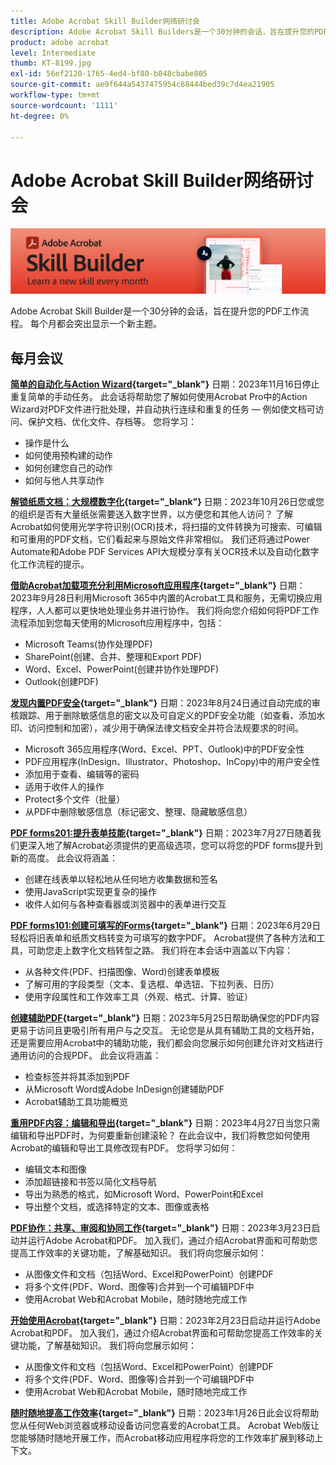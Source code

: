 ```yaml
---
title: Adobe Acrobat Skill Builder网络研讨会
description: Adobe Acrobat Skill Builders是一个30分钟的会话，旨在提升您的PDF工作流程
product: adobe acrobat
level: Intermediate
thumb: KT-8199.jpg
exl-id: 56ef2120-1765-4ed4-bf80-b048cbabe805
source-git-commit: ae9f644a5437475954c68444bed39c7d4ea21905
workflow-type: tm+mt
source-wordcount: '1111'
ht-degree: 0%

---
```


# Adobe Acrobat Skill Builder网络研讨会

![Acrobat Skill Builder图像](../assets/sbacrobatwebinars.png)

Adobe Acrobat Skill Builder是一个30分钟的会话，旨在提升您的PDF工作流程。 每个月都会突出显示一个新主题。

## 每月会议

**[简单的自动化与Action Wizard](https://teamwork.adobe.com/adobe-acrobat-skill-builder/attendease/networking/experience/41d505bb-252a-4e26-9576-6ae82293e6c9/97be1628-5cb6-44be-ac61-c0cc26fbb58d){target="_blank"}**
日期：2023年11月16日停止重复简单的手动任务。 此会话将帮助您了解如何使用Acrobat Pro中的Action Wizard对PDF文件进行批处理，并自动执行连续和重复的任务 — 例如使文档可访问、保护文档、优化文件、存档等。 您将学习：

* 操作是什么
* 如何使用预构建的动作
* 如何创建您自己的动作
* 如何与他人共享动作

**[解锁纸质文档：大规模数字化](https://teamwork.adobe.com/adobe-acrobat-skill-builder/attendease/networking/experience/46e148fe-92c0-4d79-ac83-8888e9f0521e/dfcf3b90-4390-4c6e-abd9-20ba6e913dc1){target="_blank"}**
日期：2023年10月26日您或您的组织是否有大量纸张需要送入数字世界，以方便您和其他人访问？ 了解Acrobat如何使用光学字符识别(OCR)技术，将扫描的文件转换为可搜索、可编辑和可重用的PDF文档，它们看起来与原始文件非常相似。 我们还将通过Power Automate和Adobe PDF Services API大规模分享有关OCR技术以及自动化数字化工作流程的提示。

**[借助Acrobat加载项充分利用Microsoft应用程序](https://teamwork.adobe.com/adobe-acrobat-skill-builder/attendease/networking/experience/8b4ea780-6e4d-48b6-8c70-ea10245a5a64/b4fe64de-3614-4a6d-94c6-ff6612ac07fb){target="_blank"}**
日期：2023年9月28日利用Microsoft 365中内置的Acrobat工具和服务，无需切换应用程序，人人都可以更快地处理业务并进行协作。 我们将向您介绍如何将PDF工作流程添加到您每天使用的Microsoft应用程序中，包括：

* Microsoft Teams(协作处理PDF)
* SharePoint(创建、合并、整理和Export PDF)
* Word、Excel、PowerPoint(创建并协作处理PDF)
* Outlook(创建PDF)

**[发现内置PDF安全](https://teamwork.adobe.com/adobe-acrobat-skill-builder/attendease/networking/experience/b454ab64-9c2e-4aec-bcf9-ca82e3a6b869/3a456ace-042e-41c8-8e8c-d285e9ba0ab8){target="_blank"}**
日期：2023年8月24日通过自动完成的审核跟踪、用于删除敏感信息的密文以及可自定义的PDF安全功能（如查看、添加水印、访问控制和加密），减少用于确保法律文档安全并符合法规要求的时间。

* Microsoft 365应用程序(Word、Excel、PPT、Outlook)中的PDF安全性
* PDF应用程序(InDesign、Illustrator、Photoshop、InCopy)中的用户安全性
* 添加用于查看、编辑等的密码
* 适用于收件人的操作
* Protect多个文件（批量）
* 从PDF中删除敏感信息（标记密文、整理、隐藏敏感信息）

**[PDF forms201:提升表单技能](https://adobe-acrobat-skill-builder.joinus.adobeevents.com/attendease/networking/experience/32518a73-e152-42b5-825c-b31ce53ab1f2/b9966934-6a5b-49c2-a9b0-d434543ce7f4){target="_blank"}**
日期：2023年7月27日随着我们更深入地了解Acrobat必须提供的更高级选项，您可以将您的PDF forms提升到新的高度。 此会议将涵盖：

* 创建在线表单以轻松地从任何地方收集数据和签名
* 使用JavaScript实现更复杂的操作
* 收件人如何与各种查看器或浏览器中的表单进行交互

**[PDF forms101:创建可填写的Forms](https://adobe-acrobat-skill-builder.joinus.adobeevents.com/attendease/networking/experience/795f4bc7-db42-4022-a624-8a53c51174c6/9d685d0f-4a5b-4236-a1ef-081d1403fb41){target="_blank"}**
日期：2023年6月29日轻松将旧表单和纸质文档转变为可填写的数字PDF。 Acrobat提供了各种方法和工具，可助您走上数字化文档转型之路。 我们将在本会话中涵盖以下内容：

* 从各种文件(PDF、扫描图像、Word)创建表单模板
* 了解可用的字段类型（文本、复选框、单选钮、下拉列表、日历）
* 使用字段属性和工作效率工具（外观、格式、计算、验证）

**[创建辅助PDF](https://teamwork.adobe.com/adobe-acrobat-skill-builder/attendease/networking/experience/4ff4d607-8c9f-47dd-ac4f-3b351a0a0fe3/2eb92255-d963-4ff7-b278-2a95a11db755){target="_blank"}**
日期：2023年5月25日帮助确保您的PDF内容更易于访问且更吸引所有用户与之交互。 无论您是从具有辅助工具的文档开始，还是需要应用Acrobat中的辅助功能，我们都会向您展示如何创建允许对文档进行通用访问的合规PDF。 此会议将涵盖：

* 检查标签并将其添加到PDF
* 从Microsoft Word或Adobe InDesign创建辅助PDF
* Acrobat辅助工具功能概览

**[重用PDF内容：编辑和导出](https://adobe-acrobat-skill-builder.joinus.adobeevents.com/attendease/networking/experience/aac3b9af-7d54-4ea5-a6fa-61bc7acea87f/8d7341ee-ff0f-492a-b3fd-935bd11d4ed0){target="_blank"}**
日期：2023年4月27日当您只需编辑和导出PDF时，为何要重新创建滚轮？ 在此会议中，我们将教您如何使用Acrobat的编辑和导出工具修改现有PDF。 您将学习如何：

* 编辑文本和图像
* 添加超链接和书签以简化文档导航
* 导出为熟悉的格式，如Microsoft Word、PowerPoint和Excel
* 导出整个文档，或选择特定的文本、图像或表格

**[PDF协作：共享、审阅和协同工作](https://adobe-acrobat-skill-builder.joinus.adobeevents.com/attendease/networking/experience/0ef4709b-0a04-418e-a185-7efdd676c2dd/6a95bece-6f24-46f5-a17f-b408464281be){target="_blank"}**
日期：2023年3月23日启动并运行Adobe Acrobat和PDF。 加入我们，通过介绍Acrobat界面和可帮助您提高工作效率的关键功能，了解基础知识。 我们将向您展示如何：

* 从图像文件和文档（包括Word、Excel和PowerPoint）创建PDF
* 将多个文件(PDF、Word、图像等)合并到一个可编辑PDF中
* 使用Acrobat Web和Acrobat Mobile，随时随地完成工作

**[开始使用Acrobat](https://adobe-acrobat-skill-builder.joinus.adobeevents.com/attendease/networking/experience/5d8acc24-47a1-4db8-b419-8587bfb12708/fe8ec392-f29a-4e25-b7a3-61f48eea45ab){target="_blank"}**
日期：2023年2月23日启动并运行Adobe Acrobat和PDF。 加入我们，通过介绍Acrobat界面和可帮助您提高工作效率的关键功能，了解基础知识。 我们将向您展示如何：

* 从图像文件和文档（包括Word、Excel和PowerPoint）创建PDF
* 将多个文件(PDF、Word、图像等)合并到一个可编辑PDF中
* 使用Acrobat Web和Acrobat Mobile，随时随地完成工作

**[随时随地提高工作效率](https://adobe-acrobat-skill-builder.joinus.adobeevents.com/attendease/networking/experience/9ab6c7a2-5ca2-4670-9a33-2ac11a1cb542/0b591876-aeae-45af-b41a-07a8326043f2){target="_blank"}**
日期：2023年1月26日此会议将帮助您从任何Web浏览器或移动设备访问您喜爱的Acrobat工具。 Acrobat Web版让您能够随时随地开展工作，而Acrobat移动应用程序将您的工作效率扩展到移动上下文。